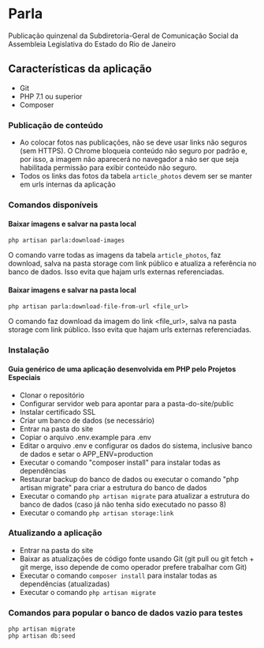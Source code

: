 # Parla

Publicação quinzenal da Subdiretoria-Geral de Comunicação Social da Assembleia Legislativa do Estado do Rio de Janeiro

## Características da aplicação

- Git
- PHP 7.1 ou superior
- Composer

### Publicação de conteúdo
- Ao colocar fotos nas publicações, não se deve usar links não seguros (sem HTTPS). O Chrome bloqueia conteúdo não seguro por padrão e, por isso, a imagem não aparecerá no navegador a não ser que seja habilitada permissão para exibir conteúdo não seguro.
- Todos os links das fotos da tabela `article_photos` devem ser se manter em urls internas da aplicação

### Comandos disponíveis

#### Baixar imagens e salvar na pasta local
```
php artisan parla:download-images
```
O comando varre todas as imagens da tabela `article_photos`, faz download, salva na pasta storage com link público e atualiza a referência no banco de dados. Isso evita que hajam urls externas referenciadas.

#### Baixar imagens e salvar na pasta local
```
php artisan parla:download-file-from-url <file_url>
```
O comando faz download da imagem do link <file_url>, salva na pasta storage com link público. Isso evita que hajam urls externas referenciadas.


### Instalação 
#### Guia genérico de uma aplicação desenvolvida em PHP pelo Projetos Especiais

- Clonar o repositório
- Configurar servidor web para apontar para a pasta-do-site/public
- Instalar certificado SSL
- Criar um banco de dados (se necessário)
- Entrar na pasta do site
- Copiar o arquivo .env.example para .env
- Editar o arquivo .env e configurar os dados do sistema, inclusive banco de dados e setar o APP_ENV=production
- Executar o comando "composer install" para instalar todas as dependências
- Restaurar backup do banco de dados ou executar o comando "php artisan migrate" para criar a estrutura do banco de dados
- Executar o comando `php artisan migrate` para atualizar a estrutura do banco de dados (caso já não tenha sido executado no passo 8)
- Executar o comando `php artisan storage:link`

### Atualizando a aplicação

- Entrar na pasta do site
- Baixar as atualizações de código fonte usando Git (git pull ou git fetch + git merge, isso depende de como operador prefere trabalhar com Git)
- Executar o comando `composer install` para instalar todas as dependências (atualizadas)
- Executar o comando `php artisan migrate`

### Comandos para popular o banco de dados vazio para testes

```
php artisan migrate
php artisan db:seed
```